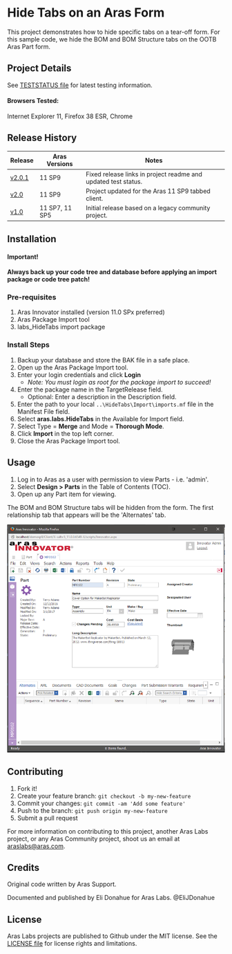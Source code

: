 # Hide Tabs on an Aras Form

This project demonstrates how to hide specific tabs on a tear-off form. For this sample code, we hide the BOM and BOM Structure tabs on the OOTB Aras Part form.

## Project Details

See [TESTSTATUS file](./TESTSTATUS.md) for latest testing information.

#### Browsers Tested:
Internet Explorer 11, Firefox 38 ESR, Chrome

## Release History

Release | Aras Versions | Notes
--------|--------|--------
[v2.0.1](https://github.com/ArasLabs/hide-tabs/releases/tag/v2.0.1) | 11 SP9 | Fixed release links in project readme and updated test status.
[v2.0](https://github.com/ArasLabs/hide-tabs/releases/tag/v2.0) | 11 SP9 | Project updated for the Aras 11 SP9 tabbed client.
[v1.0](https://github.com/ArasLabs/hide-tabs/releases/tag/v1.0) | 11 SP7, 11 SP5 | Initial release based on a legacy community project.

## Installation

#### Important!
**Always back up your code tree and database before applying an import package or code tree patch!**

### Pre-requisites

1. Aras Innovator installed (version 11.0 SPx preferred)
2. Aras Package Import tool
3. labs_HideTabs import package

### Install Steps

1. Backup your database and store the BAK file in a safe place.
2. Open up the Aras Package Import tool.
3. Enter your login credentials and click **Login**
    * _Note: You must login as root for the package import to succeed!_
4. Enter the package name in the TargetRelease field.
    * Optional: Enter a description in the Description field.
5. Enter the path to your local `..\HideTabs\Import\imports.mf` file in the Manifest File field.
6. Select **aras.labs.HideTabs** in the Available for Import field.
7. Select Type = **Merge** and Mode = **Thorough Mode**.
8. Click **Import** in the top left corner.
9. Close the Aras Package Import tool.

## Usage

1. Log in to Aras as a user with permission to view Parts - i.e. 'admin'.
2. Select **Design > Parts** in the Table of Contents (TOC).
3. Open up any Part item for viewing.

The BOM and BOM Structure tabs will be hidden from the form. The first relationship tab that appears will be the 'Alternates' tab.

![Hidden Tabs Example](./Screenshots/hidden_tabs_example.PNG)

## Contributing

1. Fork it!
2. Create your feature branch: `git checkout -b my-new-feature`
3. Commit your changes: `git commit -am 'Add some feature'`
4. Push to the branch: `git push origin my-new-feature`
5. Submit a pull request

For more information on contributing to this project, another Aras Labs project, or any Aras Community project, shoot us an email at araslabs@aras.com.

## Credits

Original code written by Aras Support.

Documented and published by Eli Donahue for Aras Labs. @EliJDonahue

## License

Aras Labs projects are published to Github under the MIT license. See the [LICENSE file](./LICENSE.md) for license rights and limitations.
